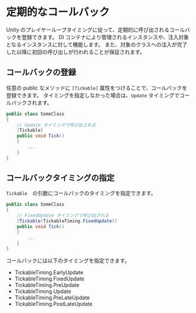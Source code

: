 # 定期的なコールバック

Unity のプレイヤーループタイミングに従って、定期的に呼び出されるコールバックを登録できます。
DI コンテナにより管理されるインスタンスや、注入対象となるインスタンスに対して機能します。
また、対象のクラスへの注入が完了した以降に初回の呼び出しが行われることが保証されます。

## コールバックの登録

任意の public なメソッドに ```[Tickable]``` 属性をつけることで、コールバックを登録できます。
タイミングを指定しなかった場合は、```Update``` タイミングでコールバックされます。

```C#
public class SomeClass
{
    // Update タイミングで呼び出される
    [Tickable]
    public void Tick()
    {
        ...
    }
}
```

## コールバックタイミングの指定

```Tickable```　の引数にコールバックのタイミングを指定できます。

```C#
public class SomeClass
{
    // FixedUpdate タイミングで呼び出される
    [Tickable(TickableTiming.FixedUpdate)]
    public void Tick()
    {
        ...
    }
}
```

コールバックには以下のタイミングを指定できます。

* TickableTiming.EarlyUpdate
* TickableTiming.FixedUpdate
* TickableTiming.PreUpdate
* TickableTiming.Update
* TickableTiming.PreLateUpdate
* TickableTiming.PostLateUpdate
